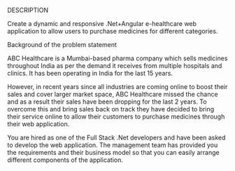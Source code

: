 DESCRIPTION

Create a dynamic and responsive .Net+Angular e-healthcare web application to allow users to purchase medicines for different categories.

Background of the problem statement

ABC Healthcare is a Mumbai-based pharma company which sells medicines throughout India as per the demand it receives from multiple hospitals and clinics. It has been operating in India for the last 15 years.

However, in recent years since all industries are coming online to boost their sales and cover larger market space, ABC Healthcare missed the chance and as a result their sales have been dropping for the last 2 years. To overcome this and bring sales back on track they have decided to bring their service online to allow their customers to purchase medicines through their web application.

You are hired as one of the Full Stack .Net developers and have been asked to develop the web application. The management team has provided you the requirements and their business model so that you can easily arrange different components of the application. 
